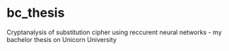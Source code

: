 # bc_thesis
Cryptanalysis of substitution cipher using reccurent neural networks - my bachelor thesis on Unicorn University

